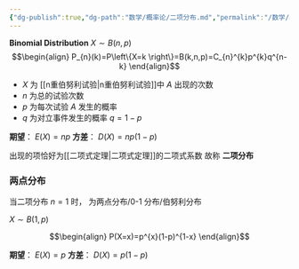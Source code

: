 ```yaml
---
{"dg-publish":true,"dg-path":"数学/概率论/二项分布.md","permalink":"/数学/概率论/二项分布/","dgPassFrontmatter":true,"noteIcon":"","created":"2024-05-21T15:20:27.922+08:00","updated":"2024-06-12T17:21:26.098+08:00"}
---
```


**Binomial Distribution**
$X\sim B(n,p)$
$$\begin{align}
P_{n}(k)=P\left\{X=k \right\}=B(k,n,p)=C_{n}^{k}p^{k}q^{n-k}
\end{align}$$
-  $X$ 为 [[n重伯努利试验\|n重伯努利试验]]中 $A$ 出现的次数
-  $n$ 为总的试验次数
-  $p$ 为每次试验 $A$ 发生的概率
- $q$ 为对立事件发生的概率 $q=1-p$

**期望**： $E(X)=np$
**方差**： $D(X)=np(1-p)$

出现的项恰好为[[二项式定理\|二项式定理]]的二项式系数
故称 **二项分布**
### 两点分布
当二项分布 $n=1$ 时，
为两点分布/0-1 分布/伯努利分布

$X\sim B(1,p)$

$$\begin{align}
P(X=x)=p^{x}(1-p)^{1-x}
\end{align}$$


**期望**： $E(X)=p$
**方差**： $D(X)=p(1-p)$
